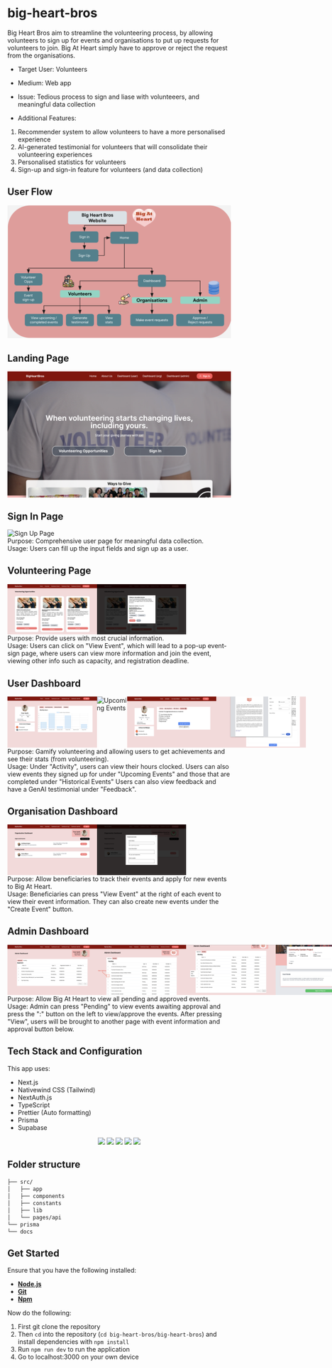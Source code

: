 # big-heart-bros

Big Heart Bros aim to streamline the volunteering process, by allowing volunteers to sign up for events and organisations to put up requests for volunteers to join. Big At Heart simply have to approve or reject the request from the organisations.

-   Target User: Volunteers
-   Medium: Web app
-   Issue: Tedious process to sign and liase with volunteeers, and meaningful data collection
  
-   Additional Features:
1.   Recommender system to allow volunteers to have a more personalised experience
2. AI-generated testimonial for volunteers that will consolidate their volunteering experiences
3. Personalised statistics for volunteers
4. Sign-up and sign-in feature for volunteers (and data collection)

## User Flow
![User Flow Diagram](big-heart-bros/docs/images/user-flow.png)

## Landing Page
<div style="display: flex;">
  <img src="big-heart-bros/docs/images/home-page.png" alt="Home Page" width="100%"/>
</div>

## Sign In Page
<div style="display: flex;">
  <img src="big-heart-bros/docs/images/sign-up" alt="Sign Up Page" width="40%"/>
</div>
Purpose: Comprehensive user page for meaningful data collection.<br/>
Usage: Users can fill up the input fields and sign up as a user.

## Volunteering Page
<div style="display: flex;">
  <img src="big-heart-bros/docs/images/opportunities.png" alt="Volunteering Page" width="40%"/>
  <img src="big-heart-bros/docs/images/event-sign-up.png" alt="Volunteering Sign up" width="40%"/>
</div>
Purpose: Provide users with most crucial information.<br/>
Usage: Users can click on "View Event", which will lead to a pop-up event-sign page, where users can view more information
and join the event, viewing other info such as capacity, and registration deadline.

## User Dashboard
<div style="display: flex;">
  <img src="big-heart-bros/docs/images/user-dashboard.png" alt="User Dashboard" width="40%"/>
  <img src="big-heart-bros/docs/images/upcoming-events.png" alt="Upcoming Events" width="40%"/>
  <img src="big-heart-bros/docs/images/gen-test-1.png" alt="Generate Testimonial 1" width="40%"/>
  <img src="big-heart-bros/docs/images/gen-test-2.png" alt="Generate Testimonial 2" width="40%"/>
</div>
Purpose: Gamify volunteering and allowing users to get achievements and see their stats (from volunteering).<br/>
Usage: Under "Activity", users can view their hours clocked. Users can also view events they signed up for under "Upcoming Events" and those that are completed under "Historical Events" Users can also view feedback and have a GenAI testimonial under "Feedback".

## Organisation Dashboard
<div style="display: flex;">
  <img src="big-heart-bros/docs/images/org-dashboard.png" alt="Organisation Dashboard" width="40%"/>
  <img src="big-heart-bros/docs/images/create-event.png" alt="Organisation Dashboard" width="40%"/>
</div>
Purpose: Allow beneficiaries to track their events and apply for new events to Big At Heart.<br/>
Usage: Beneficiaries can press "View Event" at the right of each event to view their event information. They can also create new events under the "Create Event" button.

## Admin Dashboard
<div style="display: flex;">
  <img src="big-heart-bros/docs/images/admin-dashboard-1.png" alt="Organisation Dashboard" width="40%"/>
  <img src="big-heart-bros/docs/images/admin-dashboard-2.png" alt="Organisation Dashboard" width="40%"/>
  <img src="big-heart-bros/docs/images/admin-dashboard-3.png" alt="Organisation Dashboard" width="40%"/>
  <img src="big-heart-bros/docs/images/approve-req.png" alt="Organisation Dashboard" width="40%"/>
</div>
Purpose: Allow Big At Heart to view all pending and approved events.<br/>
Usage: Admin can press "Pending" to view events awaiting approval and press the ":" button on the left to view/approve the events. After pressing "View", users will be brought to another page with event information and approval button below.


## Tech Stack and Configuration
This app uses:

-   Next.js
-   Nativewind CSS (Tailwind)
-   NextAuth.js
-   TypeScript
-   Prettier (Auto formatting)
-   Prisma
-   Supabase

<p align='center'>
<img src='https://img.shields.io/badge/-NextJS-white?logo=nextdotjs&logoColor=black'>
<img src='https://img.shields.io/badge/-TailwindCSS-06B6D4?logo=tailwindcss&logoColor=white''>
<img src='https://img.shields.io/badge/-TypeScript-3178C6?logo=typescript&logoColor=white''>
<img src='https://img.shields.io/badge/-Prisma-blue?logo=prisma&logoColor=darkblue'>
<img src='https://img.shields.io/badge/-Supabase-white?logo=supabase&logoColor=green'>
  
</p>

## Folder structure
```
├── src/  
│   ├── app  
│   ├── components  
│   ├── constants  
│   ├── lib  
│   └── pages/api  
└── prisma
└── docs
```

## Get Started
Ensure that you have the following installed:
- [**Node.js**](https://nodejs.dev/en/download/)
- [**Git**](https://git-scm.com/downloads)
- [**Npm**](https://www.npmjs.com/package/npm)

Now do the following:
1. First git clone the repository
2. Then `cd` into the repository (`cd big-heart-bros/big-heart-bros`) and install dependencies with `npm install`
3. Run `npm run dev` to run the application
4. Go to localhost:3000 on your own device
